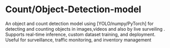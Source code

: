 # Count/Object-Detection-model
An object and  count detection model using [YOLO/numpy/PyTorch] for detecting and counting objects in images,videos and also by live surveiling . Supports real-time inference, custom dataset training, and deployment. Useful for surveillance, traffic monitoring, and inventory management
